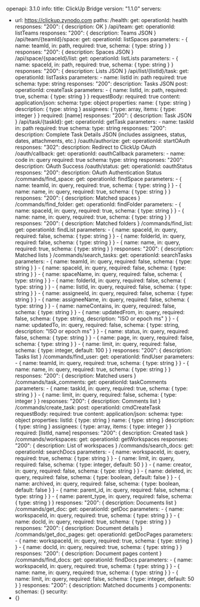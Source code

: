 openapi: 3.1.0
info:
  title: ClickUp Bridge
  version: "1.1.0"
servers:
  - url: https://clickup.zynodo.com
paths:
  /health:
    get:
      operationId: health
      responses:
        "200": { description: OK }
  /api/team:
    get:
      operationId: listTeams
      responses:
        "200": { description: Teams JSON }
  /api/team/{teamId}/space:
    get:
      operationId: listSpaces
      parameters:
        - { name: teamId, in: path, required: true, schema: { type: string } }
      responses:
        "200": { description: Spaces JSON }
  /api/space/{spaceId}/list:
    get:
      operationId: listLists
      parameters:
        - { name: spaceId, in: path, required: true, schema: { type: string } }
      responses:
        "200": { description: Lists JSON }
  /api/list/{listId}/task:
    get:
      operationId: listTasks
      parameters:
        - name: listId
          in: path
          required: true
          schema:
            type: string
      responses:
        "200":
          description: Tasks JSON
    post:
      operationId: createTask
      parameters:
        - { name: listId, in: path, required: true, schema: { type: string } }
      requestBody:
        required: true
        content:
          application/json:
            schema:
              type: object
              properties:
                name: { type: string }
                description: { type: string }
                assignees: { type: array, items: { type: integer } }
              required: [name]
      responses:
        "200": { description: Task JSON }
  /api/task/{taskId}:
    get:
      operationId: getTask
      parameters:
        - name: taskId
          in: path
          required: true
          schema:
            type: string
      responses:
        "200":
          description: Complete Task Details JSON (includes assignees, status, dates, attachments, etc.)
  /oauth/authorize:
    get:
      operationId: startOAuth
      responses:
        "302":
          description: Redirect to ClickUp OAuth
  /oauth/callback:
    get:
      operationId: oauthCallback
      parameters:
        - name: code
          in: query
          required: true
          schema:
            type: string
      responses:
        "200":
          description: OAuth Success
  /oauth/status:
    get:
      operationId: oauthStatus
      responses:
        "200":
          description: OAuth Authentication Status
  /commands/find_space:
    get:
      operationId: findSpace
      parameters:
        - { name: teamId, in: query, required: true, schema: { type: string } }
        - { name: name, in: query, required: true, schema: { type: string } }
      responses:
        "200": { description: Matched spaces }
  /commands/find_folder:
    get:
      operationId: findFolder
      parameters:
        - { name: spaceId, in: query, required: true, schema: { type: string } }
        - { name: name, in: query, required: true, schema: { type: string } }
      responses:
        "200": { description: Matched folders }
  /commands/find_list:
    get:
      operationId: findList
      parameters:
        - { name: spaceId, in: query, required: false, schema: { type: string } }
        - { name: folderId, in: query, required: false, schema: { type: string } }
        - { name: name, in: query, required: true, schema: { type: string } }
      responses:
        "200": { description: Matched lists }
  /commands/search_tasks:
    get:
      operationId: searchTasks
      parameters:
        - { name: teamId, in: query, required: false, schema: { type: string } }
        - { name: spaceId, in: query, required: false, schema: { type: string } }
        - { name: spaceName, in: query, required: false, schema: { type: string } }
        - { name: folderId, in: query, required: false, schema: { type: string } }
        - { name: listId, in: query, required: false, schema: { type: string } }
        - { name: assigneeId, in: query, required: false, schema: { type: string } }
        - { name: assigneeName, in: query, required: false, schema: { type: string } }
        - { name: nameContains, in: query, required: false, schema: { type: string } }
        - { name: updatedFrom, in: query, required: false, schema: { type: string, description: "ISO or epoch ms" } }
        - { name: updatedTo, in: query, required: false, schema: { type: string, description: "ISO or epoch ms" } }
        - { name: status, in: query, required: false, schema: { type: string } }
        - { name: page, in: query, required: false, schema: { type: string } }
        - { name: limit, in: query, required: false, schema: { type: integer, default: 100 } }
      responses:
        "200": { description: Tasks list }
  /commands/find_user:
    get:
      operationId: findUser
      parameters:
        - { name: teamId, in: query, required: true, schema: { type: string } }
        - { name: name, in: query, required: true, schema: { type: string } }
      responses:
        "200": { description: Matched users }
  /commands/task_comments:
    get:
      operationId: taskComments
      parameters:
        - { name: taskId, in: query, required: true, schema: { type: string } }
        - { name: limit, in: query, required: false, schema: { type: integer } }
      responses:
        "200": { description: Comments list }
  /commands/create_task:
    post:
      operationId: cmdCreateTask
      requestBody:
        required: true
        content:
          application/json:
            schema:
              type: object
              properties:
                listId: { type: string }
                name: { type: string }
                description: { type: string }
                assignees: { type: array, items: { type: integer } }
              required: [listId, name]
      responses:
        "200": { description: Created task }
  /commands/workspaces:
    get:
      operationId: getWorkspaces
      responses:
        "200": { description: List of workspaces }
  /commands/search_docs:
    get:
      operationId: searchDocs
      parameters:
        - { name: workspaceId, in: query, required: true, schema: { type: string } }
        - { name: limit, in: query, required: false, schema: { type: integer, default: 50 } }
        - { name: creator, in: query, required: false, schema: { type: string } }
        - { name: deleted, in: query, required: false, schema: { type: boolean, default: false } }
        - { name: archived, in: query, required: false, schema: { type: boolean, default: false } }
        - { name: parent_id, in: query, required: false, schema: { type: string } }
        - { name: parent_type, in: query, required: false, schema: { type: string } }
      responses:
        "200": { description: Documents list }
  /commands/get_doc:
    get:
      operationId: getDoc
      parameters:
        - { name: workspaceId, in: query, required: true, schema: { type: string } }
        - { name: docId, in: query, required: true, schema: { type: string } }
      responses:
        "200": { description: Document details }
  /commands/get_doc_pages:
    get:
      operationId: getDocPages
      parameters:
        - { name: workspaceId, in: query, required: true, schema: { type: string } }
        - { name: docId, in: query, required: true, schema: { type: string } }
      responses:
        "200": { description: Document pages content }
  /commands/find_docs:
    get:
      operationId: findDocs
      parameters:
        - { name: workspaceId, in: query, required: true, schema: { type: string } }
        - { name: name, in: query, required: true, schema: { type: string } }
        - { name: limit, in: query, required: false, schema: { type: integer, default: 50 } }
      responses:
        "200": { description: Matched documents }
components:
  schemas: {}
security:
  - {}
